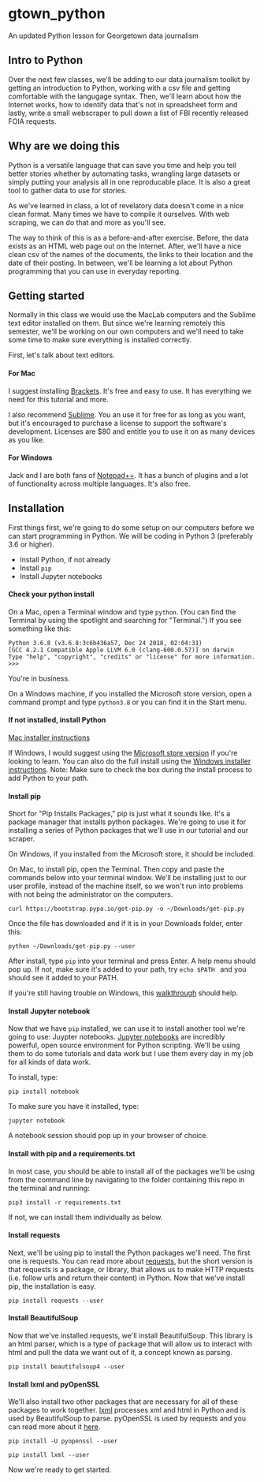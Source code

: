 # gtown_python
An updated Python lesson for Georgetown data journalism


## Intro to Python

Over the next few classes, we'll be adding to our data journalism toolkit by getting an introduction to Python, working with a csv file and getting comfortable with the langugage syntax. Then, we'll learn about how the Internet works, how to identify data that's not in spreadsheet form and lastly, write a small webscraper to pull down a list of FBI recently released FOIA requests.

## Why are we doing this

Python is a versatile language that can save you time and help you tell better stories whether by automating tasks, wrangling large datasets or simply putting your analysis all in one reproducable place. It is also a great tool to gather data to use for stories.

As we've learned in class, a lot of revelatory data doesn't come in a nice clean format. Many times we have to compile it ourselves. With web scraping, we can do that and more as you'll see.

The way to think of this is as a before-and-after exercise. Before, the data exists as an HTML web page out on the Internet. After, we'll have a nice clean csv of the names of the documents, the links to their location and the date of their posting. In between, we'll be learning a lot about Python programming that you can use in everyday reporting.

## Getting started

Normally in this class we would use the MacLab computers and the Sublime text editor installed on them. But since we're learning remotely this semester, we'll be working on our own computers and we'll need to take some time to make sure everything is installed correctly.

First, let's talk about text editors.

#### For Mac

I suggest installing [Brackets](http://brackets.io/). It's free and easy to use. It has everything we need for this tutorial and more.

I also recommend [Sublime](https://www.sublimetext.com/3). You an use it for free for as long as you want, but it's encouraged to purchase a license to support the software's development. Licenses are $80 and entitle you to use it on as many devices as you like.

#### For Windows

Jack and I are both fans of [Notepad++](https://notepad-plus-plus.org/). It has a bunch of plugins and a lot of functionality across multiple languages. It's also free.

## Installation

First things first, we're going to do some setup on our computers before we can start programming in Python. We will be coding in Python 3 (preferably 3.6 or higher).

 - Install Python, if not already
 - Install `pip`
 - Install Jupyter notebooks

#### Check your python install

On a Mac, open a Terminal window and type `python`. (You can find the Terminal by using the spotlight and searching for "Terminal.") If you see something like this:

```
Python 3.6.8 (v3.6.8:3c6b436a57, Dec 24 2018, 02:04:31)
[GCC 4.2.1 Compatible Apple LLVM 6.0 (clang-600.0.57)] on darwin
Type "help", "copyright", "credits" or "license" for more information.
>>>
```

You're in business.

On a Windows machine, if you installed the Microsoft store version, open a command prompt and type `python3.8` or you can find it in the Start menu.

#### If not installed, install Python

[Mac installer instructions](https://www.python.org/downloads/)


If Windows, I would suggest using the [Microsoft store version](https://www.microsoft.com/en-us/p/python-38/9mssztt1n39l?activetab=pivot:overviewtab) if you're looking to learn. You can also do the full install using the [Windows installer instructions](https://www.python.org/downloads/windows/). Note: Make sure to check the box during the install process to add Python to your path.


#### Install pip

Short for "Pip Installs Packages," pip is just what it sounds like. It's a package manager that installs python packages. We're going to use it for installing a series of Python packages that we'll use in our tutorial and our scraper.

On Windows, if you installed from the Microsoft store, it should be included.

On Mac, to install pip, open the Terminal. Then copy and paste the commands below into your terminal window. We'll be installing just to our user profile, instead of the machine itself, so we won't run into problems with not being the administrator on the computers.


```
curl https://bootstrap.pypa.io/get-pip.py -o ~/Downloads/get-pip.py
```
Once the file has downloaded and if it is in your Downloads folder, enter this:
```
python ~/Downloads/get-pip.py --user
```

After install, type `pip` into your terminal and press Enter. A help menu should pop up. If not, make sure it's added to your path, try ```echo $PATH ``` and you should see it added to your PATH.

If you're still having trouble on Windows, this [walkthrough](https://datatofish.com/add-python-to-windows-path/) should help.

#### Install Jupyter notebook

Now that we have `pip` installed, we can use it to install another tool we're going to use: Juypter notebooks. [Jupyter notebooks](https://jupyter.org/install) are incredibly powerful, open source environment for Python scripting. We'll be using them to do some tutorials and data work but I use them every day in my job for all kinds of data work.

To install, type:

```
pip install notebook
```

To make sure you have it installed, type:

```
jupyter notebook
```

A notebook session should pop up in your browser of choice.

#### Install with pip and a requirements.txt

In most case, you should be able to install all of the packages we'll be using from the command line by navigating to the folder containing this repo in the terminal and running:
```
pip3 install -r requirements.txt
```
If not, we can install them individually as below.

#### Install requests

Next, we'll be using pip to install the Python packages we'll need. The first one is requests. You can read more about [requests](http://docs.python-requests.org/en/master/), but the short version is that requests is a package, or library, that allows us to make HTTP requests (i.e. follow urls and return their content) in Python. Now that we've install pip, the installation is easy.

```
pip install requests --user
```

#### Install BeautifulSoup
Now that we've installed requests, we'll install BeautifulSoup. This library is an html parser, which is a type of package that will allow us to interact with html and pull the data we want out of it, a concept known as parsing.
```
pip install beautifulsoup4 --user
```

#### Install lxml and pyOpenSSL
We'll also install two other packages that are necessary for all of these packages to work together. [lxml](https://lxml.de/) processes xml and html in Python and is used by BeautifulSoup to parse. pyOpenSSL is used by requests and you can read more about it [here](https://pyopenssl.org/en/stable/introduction.html).
```
pip install -U pyopenssl --user

pip install lxml --user
```

Now we're ready to get started.